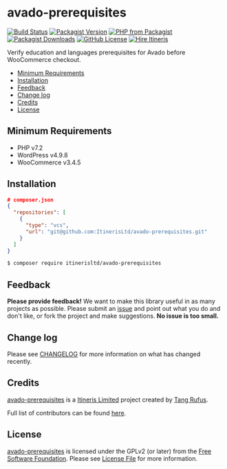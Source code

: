 # avado-prerequisites

[![Build Status](https://travis-ci.com/ItinerisLtd/avado-prerequisites.svg?branch=master)](https://travis-ci.com/ItinerisLtd/avado-prerequisites)
[![Packagist Version](https://img.shields.io/packagist/v/itinerisltd/avado-prerequisites.svg)](https://packagist.org/packages/itinerisltd/avado-prerequisites)
[![PHP from Packagist](https://img.shields.io/packagist/php-v/itinerisltd/avado-prerequisites.svg)](https://packagist.org/packages/itinerisltd/avado-prerequisites)
[![Packagist Downloads](https://img.shields.io/packagist/dt/itinerisltd/avado-prerequisites.svg)](https://packagist.org/packages/itinerisltd/avado-prerequisites)
[![GitHub License](https://img.shields.io/github/license/itinerisltd/avado-prerequisites.svg)](https://github.com/ItinerisLtd/avado-prerequisites/blob/master/LICENSE)
[![Hire Itineris](https://img.shields.io/badge/Hire-Itineris-ff69b4.svg)](https://www.itineris.co.uk/contact/)


Verify education and languages prerequisites for Avado before WooCommerce checkout.

<!-- START doctoc generated TOC please keep comment here to allow auto update -->
<!-- DON'T EDIT THIS SECTION, INSTEAD RE-RUN doctoc TO UPDATE -->


- [Minimum Requirements](#minimum-requirements)
- [Installation](#installation)
- [Feedback](#feedback)
- [Change log](#change-log)
- [Credits](#credits)
- [License](#license)

<!-- END doctoc generated TOC please keep comment here to allow auto update -->

## Minimum Requirements

- PHP v7.2
- WordPress v4.9.8
- WooCommerce v3.4.5

## Installation

```json
# composer.json
{
  "repositories": [
    {
      "type": "vcs",
      "url": "git@github.com:ItinerisLtd/avado-prerequisites.git"
    }
  ]
}
```

```bash
$ composer require itinerisltd/avado-prerequisites
```

## Feedback

**Please provide feedback!** We want to make this library useful in as many projects as possible.
Please submit an [issue](https://github.com/ItinerisLtd/avado-prerequisites/issues/new) and point out what you do and don't like, or fork the project and make suggestions.
**No issue is too small.**

## Change log

Please see [CHANGELOG](./CHANGELOG.md) for more information on what has changed recently.

## Credits

[avado-prerequisites](https://github.com/ItinerisLtd/avado-prerequisites) is a [Itineris Limited](https://www.itineris.co.uk/) project created by [Tang Rufus](https://typist.tech).

Full list of contributors can be found [here](https://github.com/ItinerisLtd/avado-prerequisites/graphs/contributors).

## License

[avado-prerequisites](https://github.com/ItinerisLtd/avado-prerequisites) is licensed under the GPLv2 (or later) from the [Free Software Foundation](http://www.fsf.org/).
Please see [License File](./LICENSE) for more information.
